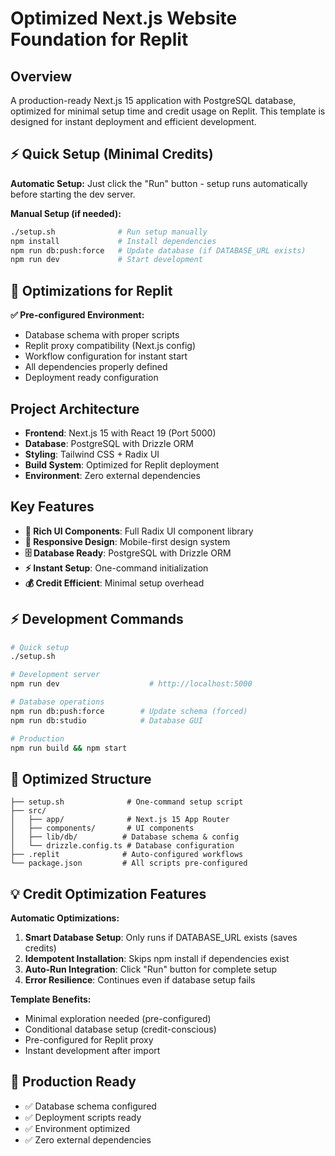 # Optimized Next.js Website Foundation for Replit

## Overview
A production-ready Next.js 15 application with PostgreSQL database, optimized for minimal setup time and credit usage on Replit. This template is designed for instant deployment and efficient development.

## ⚡ Quick Setup (Minimal Credits)
**Automatic Setup:**
Just click the "Run" button - setup runs automatically before starting the dev server.

**Manual Setup (if needed):**
```bash
./setup.sh              # Run setup manually
npm install             # Install dependencies  
npm run db:push:force   # Update database (if DATABASE_URL exists)
npm run dev             # Start development
```

## 🎯 Optimizations for Replit
**✅ Pre-configured Environment:**
- Database schema with proper scripts
- Replit proxy compatibility (Next.js config)
- Workflow configuration for instant start
- All dependencies properly defined
- Deployment ready configuration

## Project Architecture
- **Frontend**: Next.js 15 with React 19 (Port 5000)
- **Database**: PostgreSQL with Drizzle ORM
- **Styling**: Tailwind CSS + Radix UI
- **Build System**: Optimized for Replit deployment
- **Environment**: Zero external dependencies

## Key Features
- **🎨 Rich UI Components**: Full Radix UI component library
- **📱 Responsive Design**: Mobile-first design system  
- **🗄️ Database Ready**: PostgreSQL with Drizzle ORM
- **⚡ Instant Setup**: One-command initialization
- **💰 Credit Efficient**: Minimal setup overhead

## ⚡ Development Commands
```bash
# Quick setup
./setup.sh

# Development server  
npm run dev                    # http://localhost:5000

# Database operations
npm run db:push:force        # Update schema (forced)
npm run db:studio            # Database GUI

# Production
npm run build && npm start
```

## 📁 Optimized Structure
```
├── setup.sh              # One-command setup script
├── src/
│   ├── app/              # Next.js 15 App Router
│   ├── components/       # UI components
│   ├── lib/db/          # Database schema & config
│   └── drizzle.config.ts # Database configuration
├── .replit              # Auto-configured workflows
└── package.json         # All scripts pre-configured
```

## 💡 Credit Optimization Features
**Automatic Optimizations:**
1. **Smart Database Setup**: Only runs if DATABASE_URL exists (saves credits)
2. **Idempotent Installation**: Skips npm install if dependencies exist
3. **Auto-Run Integration**: Click "Run" button for complete setup
4. **Error Resilience**: Continues even if database setup fails

**Template Benefits:**
- Minimal exploration needed (pre-configured)
- Conditional database setup (credit-conscious)
- Pre-configured for Replit proxy  
- Instant development after import

## 🚀 Production Ready
- ✅ Database schema configured
- ✅ Deployment scripts ready
- ✅ Environment optimized  
- ✅ Zero external dependencies